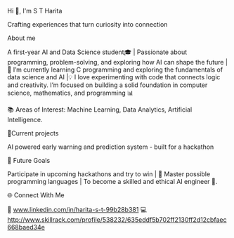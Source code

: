 Hi 👋, I'm  S T Harita

Crafting experiences that turn curiosity into connection

About me
     
A first-year AI and Data Science student🎓 | Passionate about programming, problem-solving, and exploring how AI can shape the future |🌱 I’m currently learning C programming and exploring the fundamentals of data science and AI |💡 I love experimenting with code that connects logic and creativity.
I’m focused on building a solid foundation in computer science, mathematics, and programming 📊 

📚 Areas of Interest: Machine Learning, Data Analytics, Artificial Intelligence.

📂Current projects

AI powered early warning and prediction system - built for a hackathon

🎯 Future Goals

Participate in upcoming hackathons and try to win | 🧱 Master possible programming languages | To become a skilled and ethical AI engineer 🚀.

🌐 Connect With Me

💼 www.linkedin.com/in/harita-s-t-99b28b381
💻http://www.skillrack.com/profile/538232/635eddf5b702ff2130ff2d12cbfaec668baed34e 


